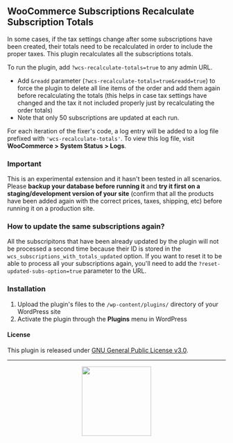 ## WooCommerce Subscriptions Recalculate Subscription Totals

In some cases, if the tax settings change after some subscriptions have been created, their totals need to be recalculated in order to include the proper taxes. This plugin recalculates all the subscriptions totals.

To run the plugin, add `?wcs-recalculate-totals=true` to any admin URL.
- Add `&readd` parameter (`?wcs-recalculate-totals=true&readd=true`) to force the plugin to delete all line items of the order and add them again before recalculating the totals (this helps in case tax settings have changed and the tax it not included properly just by recalculating the order totals)
- Note that only 50 subscriptions are updated at each run.

For each iteration of the fixer's code, a log entry will be added to a log file prefixed with `'wcs-recalculate-totals'`. To view this log file, visit **WooCommerce > System Status > Logs**.

### Important

This is an experimental extension and it hasn't been tested in all scenarios. Please **backup your database before running it** and **try it first on a staging/development version of your site** (confirm that all the products have been added again with the correct prices, taxes, shipping, etc) before running it on a production site. 

### How to update the same subscriptions again?
All the subscripitons that have been already updated by the plugin will not be processed a second time because their ID is stored in the `wcs_subscriptions_with_totals_updated` option. If you want to reset it to be able to process all your subscriptions again, you'll need to add the `?reset-updated-subs-option=true` parameter to the URL. 

### Installation

1. Upload the plugin's files to the `/wp-content/plugins/` directory of your WordPress site
1. Activate the plugin through the **Plugins** menu in WordPress


#### License

This plugin is released under [GNU General Public License v3.0](http://www.gnu.org/licenses/gpl-3.0.html).

---

<p align="center">
<img src="https://cloud.githubusercontent.com/assets/235523/11986380/bb6a0958-a983-11e5-8e9b-b9781d37c64a.png" width="160">
</p>
